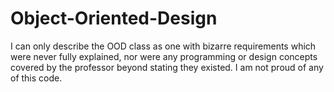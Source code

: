 # Object-Oriented-Design
I can only describe the OOD class as one with bizarre requirements which were never fully explained, 
nor were any programming or design concepts covered by the professor beyond stating they existed. 
I am not proud of any of this code.